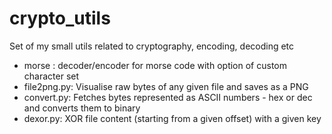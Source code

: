 # crypto_utils
Set of my small utils related to cryptography, encoding, decoding etc<br/>
+ morse : decoder/encoder for morse code with option of custom character set<br/>
+ file2png.py: Visualise raw bytes of any given file and saves as a PNG<br/>
+ convert.py: Fetches bytes represented as ASCII numbers - hex or dec and converts them to binary<br/>
+ dexor.py: XOR file content (starting from a given offset) with a given key<br/>
